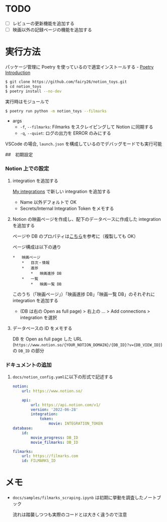 # TODO

-   [ ] レビューの更新機能を追加する
-   [ ] 映画以外の記録ページの機能を追加する

# 実行方法

パッケージ管理に Poetry を使っているので適宜インストールする - [Poetry Introduction](https://python-poetry.org/docs/)

```bash
$ git clone https://github.com/fairy26/notion_toys.git
$ cd notion_toys
$ poetry install --no-dev
```

実行時はモジュールで

```bash
$ poetry run python -m notion_toys --filmarks
```

-   args
    -   `-f`, `--filmarks`: Filmarks をスクレイピングして Notion に同期する
    -   `-q`, `--quiet`: ログの出力を ERROR のみにする

VSCode の場合, `launch.json` を構成しているのでデバッグモードでも実行可能

##　初期設定

### Notion 上での設定

1.  integration を追加する

    [My integrations](https://www.notion.so/my-integrations) で新しい integration を追加する

    -   Name 以外デフォルトで OK
    -   Secrets/Internal Integration Token をメモする

2.  Notion の映画ページを作成し、配下のデータベースに作成した integration を追加する

    ページや DB のプロパティは[こちら](https://fairy26.notion.site/4f379a2ff814400288d4f6f01ca8fc11)を参考に（複製しても OK）

    ページ構成は以下の通り

        *   映画ページ
            *   目次・情報
            *   進捗
                *   映画進捗 DB
            *   一覧
                *   映画一覧 DB

    このうち（「映画ページ」）「映画進捗 DB」「映画一覧 DB」のそれぞれに integration を追加する

    -   (DB は右の Open as full page) > 右上の ... > Add connections > integration を選択

3.  データベースの ID をメモする

    DB を Open as full page した URL (`https://www.notion.so/{YOUR_NOTION_DOMAIN}/{DB_ID}?v={DB_VIEW_ID}`) の `DB_ID` の部分

### ドキュメントの追加

1.  `docs/notion_config.yaml`に以下の形式で記述する

    ```yaml
    notion:
        url: https://www.notion.so/

        api:
            url: https://api.notion.com/v1/
            version: '2022-06-28'
            integration:
                token:
                    movie: INTEGRATION_TOKEN
    database:
        id:
            movie_progress: DB_ID
            movie_filmarks: DB_ID

    filmarks:
        url: https://filmarks.com
        id: FILMARKS_ID
    ```

# メモ

-   `docs/samples/filmarks_scraping.ipynb` は初期に挙動を調査したノートブック

    流れは踏襲しつつも実際のコードとは大きく違うので注意
